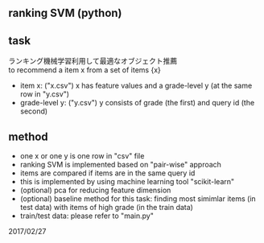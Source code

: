 ## ranking SVM (python)
## task
ランキング機械学習利用して最適なオブジェクト推薦  
to recommend a item x from a set of items {x}  
- item x: ("x.csv")
x has feature values and a grade-level y (at the same row in "y.csv")
- grade-level y: ("y.csv")
y consists of grade (the first) and query id (the second)
## method
- one x or one y is one row in "csv" file
- ranking SVM is implemented based on "pair-wise" approach
- items are compared if items are in the same query id
- this is implemented by using machine learning tool "scikit-learn"
- (optional) pca for reducing feature dimension
- (optional) baseline method for this task: finding most simimlar items (in test data) with items of high grade (in the train data)
- train/test data: please refer to "main.py"

2017/02/27
